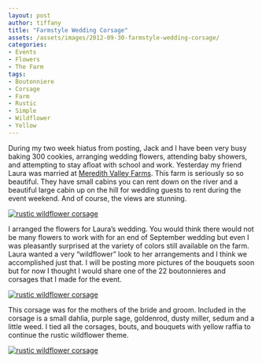```yaml
---
layout: post
author: tiffany
title: "Farmstyle Wedding Corsage"
assets: /assets/images/2012-09-30-farmstyle-wedding-corsage/
categories: 
- Events
- Flowers
- The Farm
tags: 
- Boutonniere
- Corsage
- Farm
- Rustic
- Simple
- Wildflower
- Yellow
---
```


During my two week hiatus from posting, Jack and I have been very busy baking 300 cookies, arranging wedding flowers, attending baby showers, and attempting to stay afloat with school and work. Yesterday my friend Laura was married at [Meredith Valley Farms](http://www.meredithvalleyfarm.com/). This farm is seriously so so beautiful. They have small cabins you can rent down on the river and a beautiful large cabin up on the hill for wedding guests to rent during the event weekend. And of course, the views are stunning.

[![rustic wildflower corsage](jekyll_uploads/2012/09/rustic-wildflower-corsage-1-575x382.jpg "rustic wildflower corsage (1)")](http://www.sweetpeonies.com/2012/09/farmstyle-wedding-corsage/rustic-wildflower-corsage-1/)

I arranged the flowers for Laura’s wedding. You would think there would not be many flowers to work with for an end of September wedding but even I was pleasantly surprised at the variety of colors still available on the farm. Laura wanted a very “wildflower” look to her arrangements and I think we accomplished just that. I will be posting more pictures of the bouquets soon but for now I thought I would share one of the 22 boutonnieres and corsages that I made for the event.

[![rustic wildflower corsage](jekyll_uploads/2012/09/rustic-wildflower-corsage-2-325x488.jpg "rustic wildflower corsage (2)")](http://www.sweetpeonies.com/2012/09/farmstyle-wedding-corsage/rustic-wildflower-corsage-2/)

This corsage was for the mothers of the bride and groom. Included in the corsage is a small dahlia, purple sage, goldenrod, dusty miller, sedum and a little weed. I tied all the corsages, bouts, and bouquets with yellow raffia to continue the rustic wildflower theme.

[![rustic wildflower corsage](jekyll_uploads/2012/09/rustic-wildflower-corsage-3-575x382.jpg "rustic wildflower corsage (3)")](http://www.sweetpeonies.com/2012/09/farmstyle-wedding-corsage/rustic-wildflower-corsage-3/)